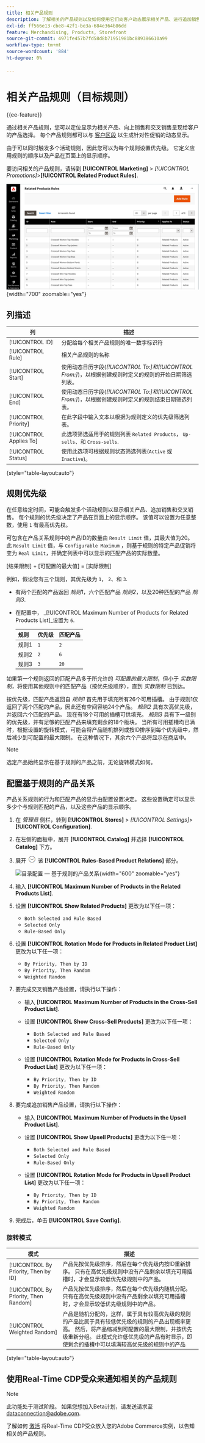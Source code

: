 ```yaml
---
title: 相关产品规则
description: 了解相关的产品规则以及如何使用它们向客户动态展示相关产品、进行追加销售和交叉销售。
exl-id: ff566e13-cbe8-42f1-be3a-684e364b86dd
feature: Merchandising, Products, Storefront
source-git-commit: 4971fe457b7fd58d8b71951981bc889386610a99
workflow-type: tm+mt
source-wordcount: '884'
ht-degree: 0%

---
```


# 相关产品规则（目标规则）

{{ee-feature}}

通过相关产品规则，您可以定位显示为相关产品、向上销售和交叉销售呈现给客户的产品选择。 每个产品规则都可以与 [客户区段](../customers/customer-segments.md) 以生成针对性促销的动态显示。

由于可以同时触发多个活动规则，因此您可以为每个规则设置优先级。 它定义应用规则的顺序以及产品在页面上的显示顺序。

要访问相关的产品规则，请转到 **[!UICONTROL Marketing]** > _[!UICONTROL Promotions]_>**[!UICONTROL Related Product Rules]**.

![相关产品规则列表](./assets/related-products-rules.png){width="700" zoomable="yes"}

## 列描述

| 列 | 描述 |
|--- |--- |
| [!UICONTROL ID] | 分配给每个相关产品规则的唯一数字标识符 |
| [!UICONTROL Rule] | 相关产品规则的名称 |
| [!UICONTROL Start] | 使用动态日历字段(_[!UICONTROL To:]_和_[!UICONTROL From:]_)，以根据创建规则时定义的规则的开始日期筛选列表。 |
| [!UICONTROL End] | 使用动态日历字段(_[!UICONTROL To:]_和_[!UICONTROL From:]_)，以根据创建规则时定义的规则结束日期筛选列表。 |
| [!UICONTROL Priority] | 在此字段中输入文本以根据为规则定义的优先级筛选列表。 |
| [!UICONTROL Applies To] | 此选项筛选适用于的规则列表 `Related Products`， `Up-sells`、和 `Cross-sells`. |
| [!UICONTROL Status] | 使用此选项可根据规则状态筛选列表(`Active` 或 `Inactive`)。 |

{style="table-layout:auto"}

## 规则优先级

在任意给定时间，可能会触发多个活动规则以显示相关产品、追加销售和交叉销售。 每个规则的优先级决定了产品在页面上的显示顺序。 该值可以设置为任意整数，使用 `1` 有最高优先权。

可包含在产品关系规则中的产品ID的数量由 `Result Limit` 值，其最大值为20。 此 `Result Limit` 值，与 `Configurable Maximum` ，则基于规则的特定产品促销将变为 `Real Limit`，并确定列表中可以显示的匹配产品的实际数量。

[结果限制] + [可配置的最大值] = [实际限制]

例如，假设您有三个规则，其优先级为 `1`， `2`、和 `3`.

- 有两个匹配的产品返回 _规则1_，六个匹配产品 _规则2_，以及20种匹配的产品 _规则3_.
- 在配置中， _[!UICONTROL Maximum Number of Products for Related Products List]_设置为 `6`.

  | 规则 | 优先级 | 匹配产品 |
  |---|---|-----|
  | 规则1 | `1` | `2` |
  | 规则2 | `2` | `6` |
  | 规则3 | `3` | `20` |

如果第一个规则返回的匹配产品多于所允许的 _可配置的最大限制_，但小于 _实数限制_，将使用其他规则中的匹配产品（按优先级顺序），直到 _实数限制_ 已到达。

按优先级，匹配产品返回自 _规则1_ 首先用于填充所有26个可用插槽。 由于规则1仅返回了两个匹配的产品，因此还有空间容纳24个产品。 _规则2_ 具有次高优先级，并返回六个匹配的产品。 现在有18个可用的插槽可供填充。 _规则3_ 具有下一级别的优先级，并有足够的匹配产品来填充剩余的18个版块。 当所有可用插槽均已满时，根据设置的旋转模式，可能会将产品随机排列或按ID排序到每个优先级中，然后减少到可配置的最大限制。 在这种情况下，其余六个产品将显示在商店中。

>[!NOTE]
>
>选定产品始终显示在基于规则的产品之前，无论旋转模式如何。

## 配置基于规则的产品关系

产品关系规则的行为和匹配产品的显示由配置设置决定。 这些设置确定可以显示多少个与规则匹配的产品，以及这些产品的显示顺序。

1. 在 _管理员_ 侧栏，转到 **[!UICONTROL Stores]** > _[!UICONTROL Settings]_>**[!UICONTROL Configuration]**.

1. 在左侧的面板中，展开 **[!UICONTROL Catalog]** 并选择 **[!UICONTROL Catalog]** 下方。

1. 展开 ![扩展](../assets/icon-display-expand.png) 该 **[!UICONTROL Rules-Based Product Relations]** 部分。

   ![目录配置 — 基于规则的产品关系](../configuration-reference/catalog/assets/catalog-rule-based-product-relations.png){width="600" zoomable="yes"}

1. 输入 **[!UICONTROL Maximum Number of Products in the Related Products List]**.

1. 设置 **[!UICONTROL Show Related Products]** 更改为以下任一项：

   - `Both Selected and Rule Based`
   - `Selected Only`
   - `Rule-Based Only`

1. 设置 **[!UICONTROL Rotation Mode for Products in Related Product List]** 更改为以下任一项：

   - `By Priority, Then by ID`
   - `By Priority, Then Random`
   - `Weighted Random`

1. 要完成交叉销售产品设置，请执行以下操作：

   - 输入 **[!UICONTROL Maximum Number of Products in the Cross-Sell Product List]**.

   - 设置 **[!UICONTROL Show Cross-Sell Products]** 更改为以下任一项：

      - `Both Selected and Rule Based`
      - `Selected Only`
      - `Rule-Based Only`

   - 设置 **[!UICONTROL Rotation Mode for Products in Cross-Sell Product List]** 更改为以下任一项：

      - `By Priority, Then by ID`
      - `By Priority, Then Random`
      - `Weighted Random`

1. 要完成追加销售产品设置，请执行以下操作：

   - 输入 **[!UICONTROL Maximum Number of Products in the Upsell Product List]**.

   - 设置 **[!UICONTROL Show Upsell Products]** 更改为以下任一项：

      - `Both Selected and Rule Based`
      - `Selected Only`
      - `Rule-Based Only`

   - 设置 **[!UICONTROL Rotation Mode for Products in Upsell Product List]** 更改为以下任一项：

      - `By Priority, Then by ID`
      - `By Priority, Then Random`
      - `Weighted Random`

1. 完成后，单击 **[!UICONTROL Save Config]**.

### 旋转模式

| 模式 | 描述 |
|---|---|
| [!UICONTROL By Priority, Then by ID] | 产品先按优先级排序，然后在每个优先级内按ID重新排序。 只有在高优先级规则中没有产品剩余以填充可用插槽时，才会显示较低优先级规则中的产品。 |
| [!UICONTROL By Priority, Then Random] | 产品先按优先级排序，然后在每个优先级内随机分配。 只有在高优先级规则中没有产品剩余以填充可用插槽时，才会显示较低优先级规则中的产品。 |
| [!UICONTROL Weighted Random] | 产品是随机分配的，这样，属于具有较高优先级的规则的产品比属于具有较低优先级的规则的产品出现概率更高。 然后，将产品缩减到可配置的最大限制，并按优先级重新分组。 此模式允许低优先级的产品有时显示，即使剩余的插槽中可以填满较高优先级的规则中的产品 |

{style="table-layout:auto"}

## 使用Real-Time CDP受众来通知相关的产品规则

>[!NOTE]
>
>此功能处于测试阶段。 如果您想加入Beta计划，请发送请求至 [dataconnection@adobe.com](mailto:dataconnection@adobe.com).


了解如何 [激活](../customers/audience-activation.md) 将Real-Time CDP受众放入您的Adobe Commerce实例，以告知相关的产品规则。
